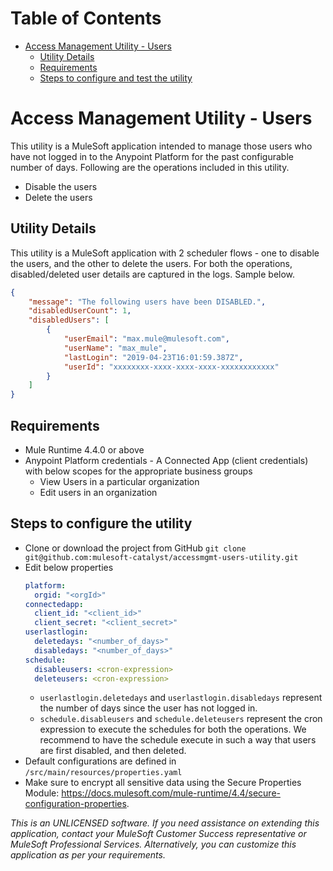 Table of Contents
=================

   * [Access Management Utility - Users](#access-management-utility---users)
      * [Utility Details](#utility-details)
      * [Requirements](#requirements)
      * [Steps to configure and test the utility](#steps-to-configure-the-utility)


# Access Management Utility - Users

This utility is a MuleSoft application intended to manage those users who have not logged in to the Anypoint Platform for the past configurable number of days. Following are the operations included in this utility.
* Disable the users
* Delete the users

## Utility Details
This utility is a MuleSoft application with 2 scheduler flows - one to disable the users, and the other to delete the users.
For both the operations, disabled/deleted user details are captured in the logs. Sample below.

```json
{
    "message": "The following users have been DISABLED.",
    "disabledUserCount": 1,
    "disabledUsers": [
        {
            "userEmail": "max.mule@mulesoft.com",
            "userName": "max_mule",
            "lastLogin": "2019-04-23T16:01:59.387Z",
            "userId": "xxxxxxxx-xxxx-xxxx-xxxx-xxxxxxxxxxxx"
        }
    ]
}
```

## Requirements
* Mule Runtime 4.4.0 or above
* Anypoint Platform credentials - A Connected App (client credentials) with below scopes for the appropriate business groups
    * View Users in a particular organization
    * Edit users in an organization

## Steps to configure the utility
* Clone or download the project from GitHub ``` git clone git@github.com:mulesoft-catalyst/accessmgmt-users-utility.git ```
* Edit below properties
    ```yaml
    platform:
      orgid: "<orgId>"
    connectedapp:
      client_id: "<client_id>"
      client_secret: "<client_secret>"
    userlastlogin:
      deletedays: "<number_of_days>"
      disabledays: "<number_of_days>"
    schedule:
      disableusers: <cron-expression>
      deleteusers: <cron-expression>
    ```
    * ```userlastlogin.deletedays``` and ```userlastlogin.disabledays``` represent the number of days since the user has not logged in.
    * ```schedule.disableusers``` and ```schedule.deleteusers``` represent the cron expression to execute the schedules for both the operations. We recommend to have the schedule execute in such a way that users are first disabled, and then deleted.
* Default configurations are defined in ``` /src/main/resources/properties.yaml ```
* Make sure to encrypt all sensitive data using the Secure Properties Module: https://docs.mulesoft.com/mule-runtime/4.4/secure-configuration-properties.



*This is an UNLICENSED software. If you need assistance on extending this application, contact your MuleSoft Customer Success representative or MuleSoft Professional Services. Alternatively, you can customize this application as per your requirements.*
